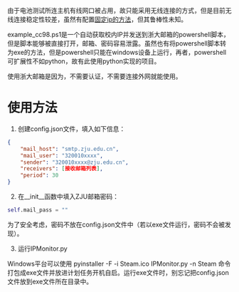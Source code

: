 由于电池测试所连主机有线网口被占用，故只能采用无线连接的方式，但是目前无线连接稳定性较差，虽然有配置[固定ip的方法](https://blog.csdn.net/weixin_42442847/article/details/91420359)，但其鲁棒性未知。

example_cc98.ps1是一个自动获取校内IP并发送到浙大邮箱的powershell脚本，但是脚本能够被直接打开，邮箱、密码容易泄露。虽然也有将powershell脚本转为exe的方法，但是powershell只能在windows设备上运行，再者，powershell可扩展性不如python，故有此使用python实现的项目。

使用浙大邮箱是因为，不需要认证，不需要连接外网就能使用。

# 使用方法
1. 创建config.json文件，填入如下信息：

```json
{
    "mail_host": "smtp.zju.edu.cn",
    "mail_user": "320010xxxx",
    "sender": "320010xxxx@zju.edu.cn",
    "receivers": [接收邮箱列表],
    "period": 30
}
```

2. 在__init__函数中填入ZJU邮箱密码：
```python
self.mail_pass = ""
```
为了安全考虑，密码不放在config.json文件中（若以exe文件运行，密码不会被发现）。

3. 运行IPMonitor\.py

Windows平台可以使用 pyinstaller -F -i Steam\.ico IPMonitor\.py -n Steam 命令打包成exe文件并放进计划任务开机自启。运行exe文件时，别忘记把config.json文件放到exe文件所在目录中。